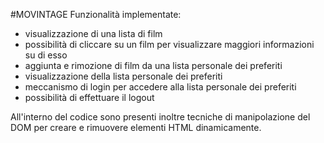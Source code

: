 #MOVINTAGE
Funzionalità implementate:

- visualizzazione di una lista di film
- possibilità di cliccare su un film per visualizzare maggiori informazioni su di esso
- aggiunta e rimozione di film da una lista personale dei preferiti
- visualizzazione della lista personale dei preferiti
- meccanismo di login per accedere alla lista personale dei preferiti
- possibilità di effettuare il logout

All'interno del codice sono presenti inoltre tecniche di manipolazione del DOM per creare e rimuovere elementi HTML dinamicamente.
